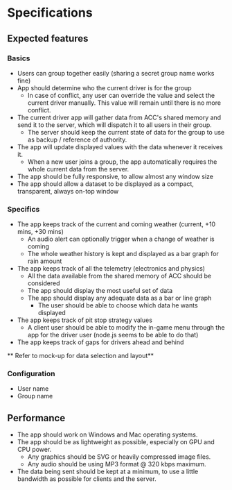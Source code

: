 # Specifications

## Expected features

### Basics
- Users can group together easily (sharing a secret group name works fine)
- App should determine who the current driver is for the group
	- In case of conflict, any user can override the value and select the current driver manually. This value will remain until there is no more conflict.
- The current driver app will gather data from ACC's shared memory and send it to the server, which will dispatch it to all users in their group.
	- The server should keep the current state of data for the group to use as backup / reference of authority.
- The app will update displayed values with the data whenever it receives it.
	- When a new user joins a group, the app automatically requires the whole current data from the server.
- The app should be fully responsive, to allow almost any window size
- The app should allow a dataset to be displayed as a compact, transparent, always on-top window

### Specifics
- The app keeps track of the current and coming weather (current, +10 mins, +30 mins)
	- An audio alert can optionally trigger when a change of weather is coming
	- The whole weather history is kept and displayed as a bar graph for rain amount
- The app keeps track of all the telemetry (electronics and physics)
	- All the data available from the shared memory of ACC should be considered
 	- The app should display the most useful set of data
  - The app should display any adequate data as a bar or line graph
	- The user should be able to choose which data he wants displayed
- The app keeps track of pit stop strategy values
	- A client user should be able to modify the in-game menu through the app for the driver user (node.js seems to be able to do that)
- The app keeps track of gaps for drivers ahead and behind

 ** Refer to mock-up for data selection and layout**

 ### Configuration
 - User name
 - Group name

 ## Performance
- The app should work on Windows and Mac operating systems.
- The app should be as lightweight as possible, especially on GPU and CPU power.
	- Any graphics should be SVG or heavily compressed image files.
 	- Any audio should be using MP3 format @ 320 kbps maximum.
- The data being sent should be kept at a minimum, to use a little bandwidth as possible for clients and the server.
